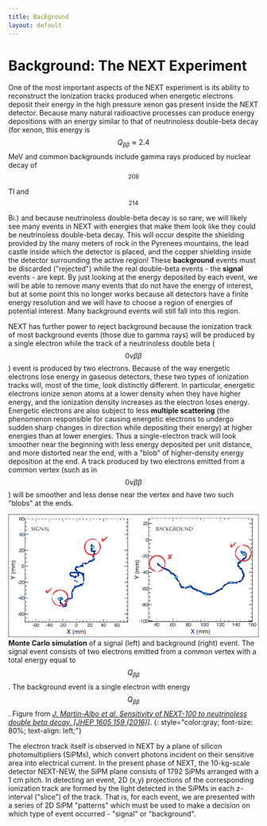 ```yaml
---
title: Background
layout: default
---
```

 
<script type="text/javascript" async
  src="https://cdn.mathjax.org/mathjax/latest/MathJax.js?config=TeX-MML-AM_CHTML">
</script>

# Background: The NEXT Experiment

One of the most important aspects of the NEXT experiment is its ability to reconstruct the ionization tracks produced when energetic electrons deposit their energy in the high pressure xenon gas present inside the NEXT detector.  Because many natural radioactive processes can produce energy depositions with an energy similar to that of neutrinoless double-beta decay (for xenon, this energy is $$ Q_{\beta\beta} \approx 2.4 $$ MeV and common backgrounds include gamma rays produced by nuclear decay of $$^{208}$$Tl and $$^{214}$$Bi.) and because neutrinoless double-beta decay is so rare, we will likely see many events in NEXT with energies that make them look like they could be neutrinoless double-beta decay.  This will occur despite the shielding provided by the many meters of rock in the Pyrenees mountains, the lead castle inside which the detector is placed, and the copper shielding inside the detector surrounding the active region!  These **background** events must be discarded ("rejected") while the real double-beta events - the **signal** events - are kept.  By just looking at the energy deposited by each event, we will be able to remove many events that do not have the energy of interest, but at some point this no longer works because all detectors have a finite energy resolution and we will have to choose a region of energies of potential interest.  Many background events will still fall into this region.

NEXT has further power to reject background because the ionization track of most background events (those due to gamma rays) will be produced by a single electron while the track of a neutrinoless double beta ($$0\nu\beta\beta$$) event is produced by two electrons.  Because of the way energetic electrons lose energy in gaseous detectors, these two types of ionization tracks will, most of the time, look distinctly different.  In particular, energetic electrons ionize xenon atoms at a lower density when they have higher energy, and the ionization density increases as the electron loses energy.  Energetic electrons are also subject to less **multiple scattering** (the phenomenon responsible for causing energetic electrons to undergo sudden sharp changes in direction while depositing their energy) at higher energies than at lower energies.  Thus a single-electron track will look smoother near the beginning with less energy deposited per unit distance, and more distorted near the end, with a "blob" of higher-density energy deposition at the end.  A track produced by two electrons emitted from a common vertex (such as in $$0\nu\beta \beta$$) will be smoother and less dense near the vertex and have two such "blobs" at the ends.

![Monte Carlo simulation of signal (left) and background (right) events](fig/fig_blobs.png)
**Monte Carlo simulation** of a signal (left) and background (right) event.  The signal event consists of two electrons emitted from a common vertex with a total energy equal to $$Q_{\beta\beta}$$.  The background event is a single electron with energy $$Q_{\beta\beta}$$.  Figure from [*J. Mart&iacute;n-Albo et al.  Sensitivity of NEXT-100 to neutrinoless double beta decay.  \[JHEP 1605 159 (2016)\]*](https://arxiv.org/abs/1511.09246).
{: style="color:gray; font-size: 80%; text-align: left;"}

The electron track itself is observed in NEXT by a plane of silicon photomultipliers (SiPMs), which convert photons incident on their sensitive area into electrical current.  In the present phase of NEXT, the 10-kg-scale detector NEXT-NEW, the SiPM plane consists of 1792 SiPMs arranged with a 1 cm pitch.  In detecting an event, 2D (x,y) projections of the corresponding ionization track are formed by the light detected in the SiPMs in each z-interval ("slice") of the track.  That is, for each event, we are presented with a series of 2D SiPM "patterns" which must be used to make a decision on which type of event occurred - "signal" or "background".  
